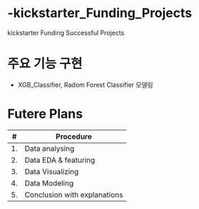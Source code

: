 # -kickstarter_Funding_Projects
 kickstarter Funding Successful Projects

# 주요 기능 구현
- XGB_Classifier, Radom Forest Classifier 모델링


# Futere Plans
|#|Procedure|
|--|--|
|1.|Data analysing|
|2.|Data EDA & featuring |
|3.|Data Visualizing |
|4.|Data Modeling |
|5.|Conclusion with explanations |
